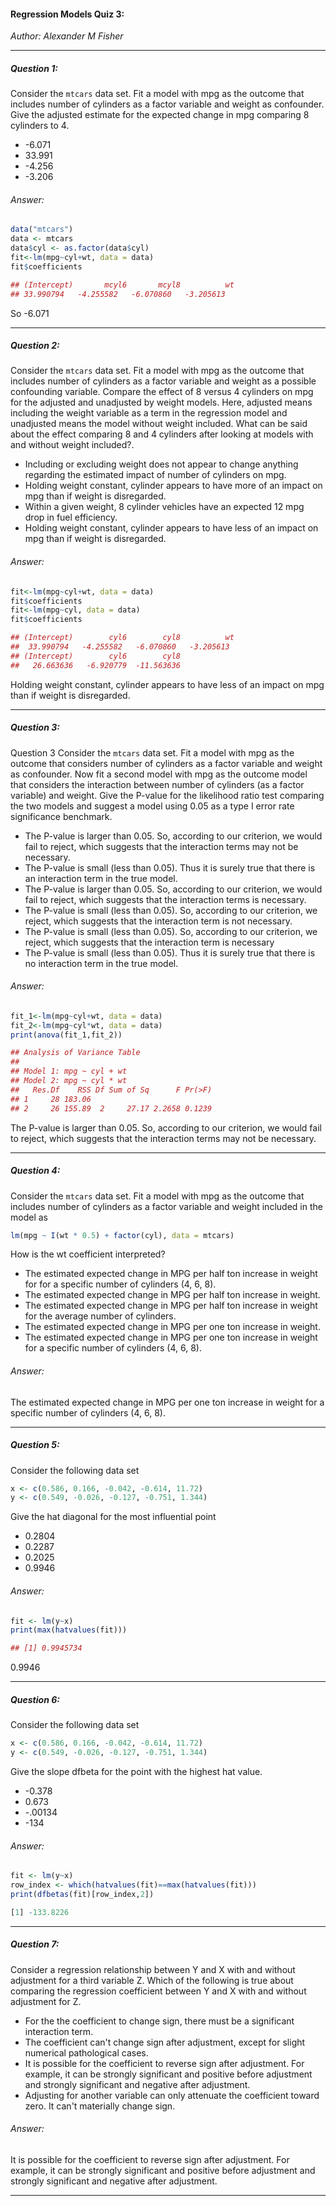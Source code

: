 ####  Regression Models Quiz 3:
*Author: Alexander M Fisher*

**********

##### Question 1:

Consider the `mtcars` data set. Fit a model with mpg as the outcome that includes number of cylinders as a factor variable and weight as confounder. Give the adjusted estimate for the expected change in mpg comparing 8 cylinders to 4.

- -6.071
- 33.991
- -4.256
- -3.206

###### Answer:

```r
data("mtcars")
data <- mtcars
data$cyl <- as.factor(data$cyl)
fit<-lm(mpg~cyl+wt, data = data)
fit$coefficients
```
```r
## (Intercept)       mcyl6       mcyl8          wt 
## 33.990794   -4.255582   -6.070860   -3.205613 
````

So -6.071

**********

##### Question 2:

Consider the `mtcars` data set. Fit a model with mpg as the outcome that includes number of cylinders as a factor variable and weight as a possible confounding variable. Compare the effect of 8 versus 4 cylinders on mpg for the adjusted and unadjusted by weight models. Here, adjusted means including the weight variable as a term in the regression model and unadjusted means the model without weight included. What can be said about the effect comparing 8 and 4 cylinders after looking at models with and without weight included?.

- Including or excluding weight does not appear to change anything regarding the estimated impact of number of cylinders on mpg.
- Holding weight constant, cylinder appears to have more of an impact on mpg than if weight is disregarded.
- Within a given weight, 8 cylinder vehicles have an expected 12 mpg drop in fuel efficiency.
- Holding weight constant, cylinder appears to have less of an impact on mpg than if weight is disregarded.

###### Answer:

```r
fit<-lm(mpg~cyl+wt, data = data)
fit$coefficients
fit<-lm(mpg~cyl, data = data)
fit$coefficients
```
```r
## (Intercept)        cyl6        cyl8          wt 
##  33.990794   -4.255582   -6.070860   -3.205613 
## (Intercept)        cyl6        cyl8 
##   26.663636   -6.920779  -11.563636 
```

Holding weight constant, cylinder appears to have less of an impact on mpg than if weight is disregarded.

**********

##### Question 3:

Question 3
Consider the `mtcars` data set. Fit a model with mpg as the outcome that considers number of cylinders as a factor variable and weight as confounder. Now fit a second model with mpg as the outcome model that considers the interaction between number of cylinders (as a factor variable) and weight. Give the P-value for the likelihood ratio test comparing the two models and suggest a model using 0.05 as a type I error rate significance benchmark.

- The P-value is larger than 0.05. So, according to our criterion, we would fail to reject, which suggests that the interaction terms may not be necessary.
- The P-value is small (less than 0.05). Thus it is surely true that there is an interaction term in the true model.
- The P-value is larger than 0.05. So, according to our criterion, we would fail to reject, which suggests that the interaction terms is necessary.
- The P-value is small (less than 0.05). So, according to our criterion, we reject, which suggests that the interaction term is not necessary.
- The P-value is small (less than 0.05). So, according to our criterion, we reject, which suggests that the interaction term is necessary
- The P-value is small (less than 0.05). Thus it is surely true that there is no interaction term in the true model.

###### Answer:

```r
fit_1<-lm(mpg~cyl+wt, data = data)
fit_2<-lm(mpg~cyl*wt, data = data)
print(anova(fit_1,fit_2))
```
```r
## Analysis of Variance Table
##
## Model 1: mpg ~ cyl + wt
## Model 2: mpg ~ cyl * wt
##   Res.Df    RSS Df Sum of Sq      F Pr(>F)
## 1     28 183.06                           
## 2     26 155.89  2     27.17 2.2658 0.1239
```

The P-value is larger than 0.05. So, according to our criterion, we would fail to reject, which suggests that the interaction terms may not be necessary.

**********

##### Question 4:

Consider the `mtcars` data set. Fit a model with mpg as the outcome that includes number of cylinders as a 
factor variable and weight included in the model as

```r
lm(mpg ~ I(wt * 0.5) + factor(cyl), data = mtcars)
```

How is the wt coefficient interpreted?

- The estimated expected change in MPG per half ton increase in weight for for a specific number of cylinders (4, 6, 8).
- The estimated expected change in MPG per half ton increase in weight.
- The estimated expected change in MPG per half ton increase in weight for the average number of cylinders.
- The estimated expected change in MPG per one ton increase in weight.
- The estimated expected change in MPG per one ton increase in weight for a specific number of cylinders (4, 6, 8).

###### Answer:

The estimated expected change in MPG per one ton increase in weight for a specific number of cylinders (4, 6, 8).

**********

##### Question 5:

Consider the following data set

```r
x <- c(0.586, 0.166, -0.042, -0.614, 11.72)
y <- c(0.549, -0.026, -0.127, -0.751, 1.344)
```

Give the hat diagonal for the most influential point

- 0.2804
- 0.2287
- 0.2025
- 0.9946

###### Answer:

```r
fit <- lm(y~x)
print(max(hatvalues(fit)))
```
```r
## [1] 0.9945734
````

0.9946

**********

##### Question 6:

Consider the following data set

```r
x <- c(0.586, 0.166, -0.042, -0.614, 11.72)
y <- c(0.549, -0.026, -0.127, -0.751, 1.344)
```

Give the slope dfbeta for the point with the highest hat value.

- -0.378
- 0.673
- -.00134
- -134

###### Answer:

```r
fit <- lm(y~x)
row_index <- which(hatvalues(fit)==max(hatvalues(fit)))
print(dfbetas(fit)[row_index,2])
```
```r
[1] -133.8226
```

**********

##### Question 7:

Consider a regression relationship between Y and X with and without adjustment for a third variable Z. Which of the following is true about comparing the regression coefficient between Y and X with and without adjustment for Z.

- For the the coefficient to change sign, there must be a significant interaction term.
- The coefficient can't change sign after adjustment, except for slight numerical pathological cases.
- It is possible for the coefficient to reverse sign after adjustment. For example, it can be strongly significant and positive before adjustment and strongly significant and negative after adjustment.
- Adjusting for another variable can only attenuate the coefficient toward zero. It can't materially change sign.

###### Answer:

It is possible for the coefficient to reverse sign after adjustment. For example, it can be strongly significant and positive before adjustment and strongly significant and negative after adjustment.

**********



